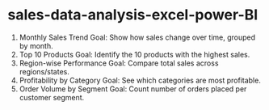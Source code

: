 # sales-data-analysis-excel-power-BI
1. Monthly Sales Trend
Goal: Show how sales change over time, grouped by month.
2. Top 10 Products
Goal: Identify the 10 products with the highest sales.
3. Region-wise Performance
Goal: Compare total sales across regions/states.
4. Profitability by Category
Goal: See which categories are most profitable.
5. Order Volume by Segment
Goal: Count number of orders placed per customer segment.
